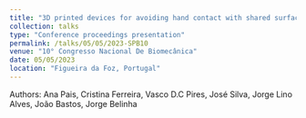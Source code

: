 ```yaml
---
title: "3D printed devices for avoiding hand contact with shared surfaces"
collection: talks
type: "Conference proceedings presentation"
permalink: /talks/05/05/2023-SPB10
venue: "10° Congresso Nacional De Biomecânica"
date: 05/05/2023
location: "Figueira da Foz, Portugal"
---
```


Authors: Ana Pais, Cristina Ferreira, Vasco D.C Pires, José Silva, Jorge Lino Alves, João Bastos, Jorge Belinha
